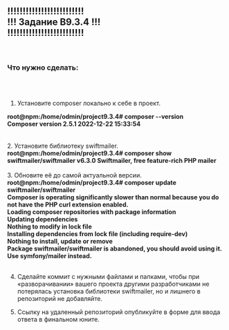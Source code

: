 <h2>
!!!!!!!!!!!!!!!!!!!!!!!!! <br>
!!!   Задание B9.3.4  !!! <br>
!!!!!!!!!!!!!!!!!!!!!!!!! <br>
</h2><br>
<h3>Что нужно сделать:</h3><br><br>

1. Установите composer локально к себе в проект.<br>
<b>
root@npm:/home/odmin/project9.3.4# composer --version<br>
Composer version 2.5.1 2022-12-22 15:33:54<br>
</b><br><br>
2. Установите библиотеку swiftmailer.<br>
<b>
root@npm:/home/odmin/project9.3.4# composer show<br>
swiftmailer/swiftmailer          v6.3.0  Swiftmailer, free feature-rich PHP mailer<br>
</b> <br>
3. Обновите её до самой актуальной версии.<br>
<b>
root@npm:/home/odmin/project9.3.4# composer update swiftmailer/swiftmailer <br>
Composer is operating significantly slower than normal because you do not have the PHP curl extension enabled. <br>
Loading composer repositories with package information<br>
Updating dependencies<br>
Nothing to modify in lock file<br>
Installing dependencies from lock file (including require-dev)<br>
Nothing to install, update or remove<br>
Package swiftmailer/swiftmailer is abandoned, you should avoid using it. Use symfony/mailer instead.</b><br><br>

4. Сделайте коммит с нужными файлами и папками, чтобы при «разворачивании» вашего проекта другими разработчиками не потерялась установка библиотеки swiftmailer, но и лишнего в репозиторий не добавляйте.

5. Ссылку на удаленный репозиторий опубликуйте в форме для ввода ответа в финальном юните.
